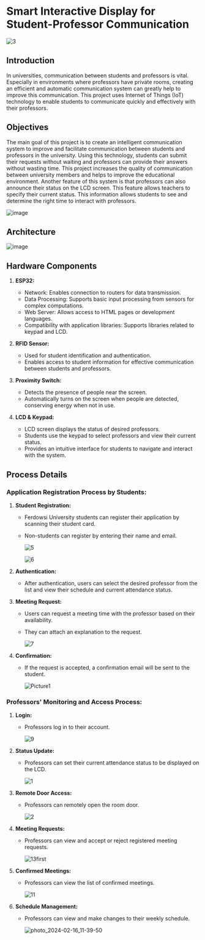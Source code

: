 # Smart Interactive Display for Student-Professor Communication

![3](https://github.com/AlirezaNR1/book-appointment/assets/59292708/43e963bc-39e2-4cfa-9011-bcb11ffc0fa3)


## Introduction
In universities, communication between students and professors is vital. Especially in environments where professors have private rooms, creating an efficient and automatic communication system can greatly help to improve this communication. This project uses Internet of Things (IoT) technology to enable students to communicate quickly and effectively with their professors.

## Objectives 
The main goal of this project is to create an intelligent communication system to improve and facilitate communication between students and professors in the university. Using this technology, students can submit their requests without waiting and professors can provide their answers without wasting time. This project increases the quality of communication between university members and helps to improve the educational environment. Another feature of this system is that professors can also announce their status on the LCD screen. This feature allows teachers to specify their current status. This information allows students to see and determine the right time to interact with professors.

![image](https://github.com/AlirezaNR1/book-appointment/assets/59292708/af4354f4-fad9-4924-9a18-0172f694d775)


## Architecture 
![image](https://github.com/AlirezaNR1/book-appointment/assets/59292708/0b44b73e-8876-4dbd-bb17-f6c05688ca0c)

## Hardware Components
1. **ESP32:**
   - Network: Enables connection to routers for data transmission.
   - Data Processing: Supports basic input processing from sensors for complex computations.
   - Web Server: Allows access to HTML pages or development languages.
   - Compatibility with application libraries: Supports libraries related to keypad and LCD.

2. **RFID Sensor:**
   - Used for student identification and authentication.
   - Enables access to student information for effective communication between students and professors.
   
3. **Proximity Switch:**
   - Detects the presence of people near the screen.
   - Automatically turns on the screen when people are detected, conserving energy when not in use.
   
4. **LCD & Keypad:**
   - LCD screen displays the status of desired professors.
   - Students use the keypad to select professors and view their current status.
   - Provides an intuitive interface for students to navigate and interact with the system.

## Process Details

### Application Registration Process by Students:
1. **Student Registration:**
   - Ferdowsi University students can register their application by scanning their student card.
   - Non-students can register by entering their name and email.
     
     ![5](https://github.com/AlirezaNR1/book-appointment/assets/59292708/e440446f-1911-4b7d-80ee-59c7d3920993)
     
     ![6](https://github.com/AlirezaNR1/book-appointment/assets/59292708/30e1ebd2-a67f-4fda-b9d9-64010772c089)

2. **Authentication:**
   - After authentication, users can select the desired professor from the list and view their schedule and current attendance status.
3. **Meeting Request:**
   - Users can request a meeting time with the professor based on their availability.
   - They can attach an explanation to the request.
     
     ![7](https://github.com/AlirezaNR1/book-appointment/assets/59292708/cc390916-18cc-4da8-a4a0-934d893573eb)

4. **Confirmation:**
   - If the request is accepted, a confirmation email will be sent to the student.
  
     ![Picture1](https://github.com/AlirezaNR1/book-appointment/assets/59292708/d19dc04b-0388-43f3-8f6a-321a54388022)


### Professors' Monitoring and Access Process:
1. **Login:**
   - Professors log in to their account.
     
     ![9](https://github.com/AlirezaNR1/book-appointment/assets/59292708/ec17278e-45ca-4ccb-86de-72c70ccd1112)

2. **Status Update:**
   - Professors can set their current attendance status to be displayed on the LCD.
     
     ![1](https://github.com/AlirezaNR1/book-appointment/assets/59292708/17c97955-ea43-4b68-82f6-ff81d1e2f1f2)

3. **Remote Door Access:**
   - Professors can remotely open the room door.
     
     ![2](https://github.com/AlirezaNR1/book-appointment/assets/59292708/f1e0cbbf-8541-4074-8b21-46ead74b1419)

4. **Meeting Requests:**
   - Professors can view and accept or reject registered meeting requests.
     
     ![13first](https://github.com/AlirezaNR1/book-appointment/assets/59292708/59b9bc18-c5bc-4053-b54c-20eff16effdd)


5. **Confirmed Meetings:**
   - Professors can view the list of confirmed meetings.
     
     ![11](https://github.com/AlirezaNR1/book-appointment/assets/59292708/2ad291f9-acfb-4953-8dc6-60f3ca725c1d)


6. **Schedule Management:**
   - Professors can view and make changes to their weekly schedule.
     
     ![photo_2024-02-16_11-39-50](https://github.com/AlirezaNR1/book-appointment/assets/59292708/d5adc18d-81b2-4133-a9a3-4be963412e7c)

     
